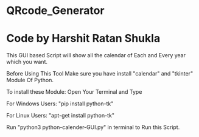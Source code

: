 # QRcode_Generator
# Code by Harshit Ratan Shukla
This GUI based Script will show all the calendar of Each and Every year which you want.


Before Using This Tool Make sure you have install "calendar" and "tkinter" Module Of Python.

To install these Module:
Open Your Terminal and Type
 
For Windows Users:
"pip install python-tk"

For Linux Users:
"apt-get install python-tk"


Run "python3 python-calender-GUI.py" in terminal to Run this Script.
